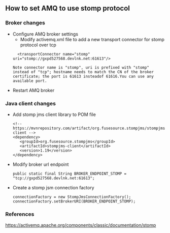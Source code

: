## How to set AMQ to use stomp protocol ##

### Broker changes ###
  - Configure AMQ broker settings
      - Modify activemq.xml file to add a new transport connector for stomp protocol over tcp
      ```
        <transportConnector name="stomp" uri="stomp://gxpd527568.devlnk.net:61613"/> 
      ```
        Note connector name is "stomp", uri is prefixed with "stomp" instead of "tcp"; hostname needs to match the CN of the broker certificate; the port is 61613 insteadof 61616.You can use any available port.
- Restart AMQ broker

### Java client changes ###
- Add stomp jms client library to POM file
  ```
  <!-- https://mvnrepository.com/artifact/org.fusesource.stompjms/stompjms-client -->
  <dependency>
     <groupId>org.fusesource.stompjms</groupId>
     <artifactId>stompjms-client</artifactId>
     <version>1.19</version>
  </dependency>
  ```
- Modify broker url endpoint
    ```
    public static final String BROKER_ENDPOINT_STOMP = "tcp://gxpd527568.devlnk.net:61613";
    ```
- Create a stomp jsm connection factory
    ```
    connectionFactory = new StompJmsConnectionFactory();
    connectionFactory.setBrokerURI(BROKER_ENDPOINT_STOMP);
    ```

### References ###
https://activemq.apache.org/components/classic/documentation/stomp

